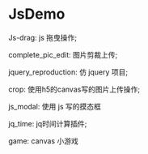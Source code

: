 # JsDemo
Js-drag:
js 拖曳操作;

complete_pic_edit:
图片剪裁上传;

jquery_reproduction:
仿 jquery 项目;

crop:
使用h5的canvas写的图片上传操作;

js_modal:
使用 js 写的摸态框

jq_time:
jq时间计算插件;


game:
canvas 小游戏
